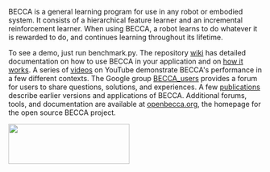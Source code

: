 BECCA is a general learning program for use in any robot or embodied system. It consists of a hierarchical feature learner and an incremental reinforcement learner. When using BECCA, a robot learns to do whatever it is rewarded to do, and continues learning throughout its lifetime.

To see a demo, just run benchmark.py. The repository [wiki](https://github.com/brohrer/becca/wiki) has detailed documentation on how to use BECCA in your application and on [how it works](https://github.com/brohrer/becca/blob/master/doc/how_it_works.pdf?raw=true). A series of [videos](http://youtu.be/4kPoU8eZvio?list=PLF861CC4C40439EEB) on YouTube demonstrate BECCA's performance in a few different contexts. The Google group [BECCA_users](https://groups.google.com/forum/?fromgroups#!forum/becca_users) provides a forum for users to share questions, solutions, and experiences. A few [publications](https://github.com/brohrer/publications) describe earlier versions and applications of BECCA. Additional forums, tools, and documentation are available at [openbecca.org](http://openbecca.org/), the homepage for the open source BECCA project.

<a href="url"><img src="https://github.com/brohrer/becca/raw/master/doc/figs/logo_plate.png" align="center" height="80" width="240" ></a>

